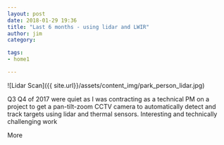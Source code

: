 ```yaml
---
layout: post
date: 2018-01-29 19:36
title: "Last 6 months - using lidar and LWIR"
author: jim
category:

tags:
- home1

---
```


![Lidar Scan]({{ site.url}}/assets/content_img/park_person_lidar.jpg)

Q3 Q4 of 2017 were quiet as I was contracting as a technical PM on a project to get a pan-tilt-zoom CCTV camera to automatically detect and track targets using lidar and thermal sensors. Interesting and technically challenging work


More






